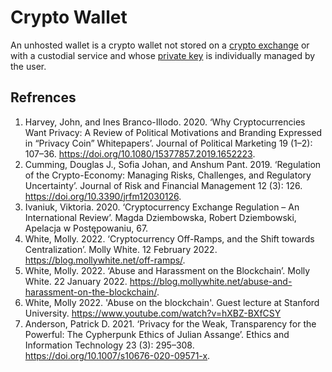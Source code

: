# Crypto Wallet
An unhosted wallet is a crypto wallet not stored on a [crypto exchange](crypto-exchange.md) or with a custodial service and whose [private key](private-key.md) is individually managed by the user.

## Refrences
1. Harvey, John, and Ines Branco-Illodo. 2020. ‘Why Cryptocurrencies Want Privacy: A Review of Political Motivations and Branding Expressed in “Privacy Coin” Whitepapers’. Journal of Political Marketing 19 (1–2): 107–36. https://doi.org/10.1080/15377857.2019.1652223.
1. Cumming, Douglas J., Sofia Johan, and Anshum Pant. 2019. ‘Regulation of the Crypto-Economy: Managing Risks, Challenges, and Regulatory Uncertainty’. Journal of Risk and Financial Management 12 (3): 126. https://doi.org/10.3390/jrfm12030126.
1. Ivaniuk, Viktoria. 2020. ‘Cryptocurrency Exchange Regulation – An International Review’. Magda Dziembowska, Robert Dziembowski, Apelacja w Postępowaniu, 67.
1. White, Molly. 2022. ‘Cryptocurrency Off-Ramps, and the Shift towards Centralization’. Molly White. 12 February 2022. https://blog.mollywhite.net/off-ramps/.
1. White, Molly. 2022. ‘Abuse and Harassment on the Blockchain’. Molly White. 22 January 2022. https://blog.mollywhite.net/abuse-and-harassment-on-the-blockchain/.
1. White, Molly 2022. 'Abuse on the blockchain'. Guest lecture at Stanford University. https://www.youtube.com/watch?v=hXBZ-BXfCSY
1. Anderson, Patrick D. 2021. ‘Privacy for the Weak, Transparency for the Powerful: The Cypherpunk Ethics of Julian Assange’. Ethics and Information Technology 23 (3): 295–308. https://doi.org/10.1007/s10676-020-09571-x.